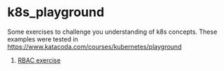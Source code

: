 # k8s_playground
Some exercises to challenge you understanding of k8s concepts.
These examples were tested in https://www.katacoda.com/courses/kubernetes/playground

1. [RBAC exercise](rbac/README.md)
